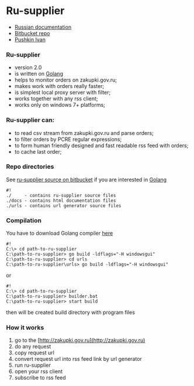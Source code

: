 # Ru-supplier #

* [Russian documentation](docs/index.html)
* [Bitbucket repo](https://bitbucket.org/pushkin_ivan/ru-supplier)
* [Pushkin Ivan](mailto://pushkin13@bk.ru)

### Ru-supplier ###

* version 2.0
* is written on [Golang](http://golang.org)
* helps to monitor orders on zakupki.gov.ru;
* makes work with orders really faster;
* is simplest local proxy server with filter;
* works together with any rss client;
* works only on windows 7+ platforms;

### Ru-supplier can: ###

* to read csv stream from zakupki.gov.ru and parse orders;
* to filter orders by PCRE regular expressions;
* to form human friendly designed and fast readable rss feed with orders;
* to cache last order;

### Repo directories ###
See [ru-supplier source on bitbucket](https://bitbucket.org/pushkin_ivan/ru-supplier) if you are interested in [Golang](http://golang.org)

```
#!
./     - contains ru-supplier source files
./docs - contains html documentation files
./urls - contains url generator source files
```

### Compilation ###

You have to download Golang compiler [here](http://golang.org)

```
#!
C:\> cd path-to-ru-supplier
C:\path-to-ru-supplier> go build -ldflags="-H windowsgui"
C:\path-to-ru-supplier> cd urls
C:\path-to-ru-supplier\urls> go build -ldflags="-H windowsgui"
```
or

```
#!
C:\> cd path-to-ru-supplier
C:\path-to-ru-supplier> builder.bat
C:\path-to-ru-supplier> start build
```
then will be created build directory with program files

### How it works ###
1. go to the [http://zakupki.gov.ru](http://zakupki.gov.ru)
2. do any request
3. copy request url
4. convert request url into rss feed link by url generator
5. run ru-supplier
6. open your rss client
7. subscribe to rss feed
